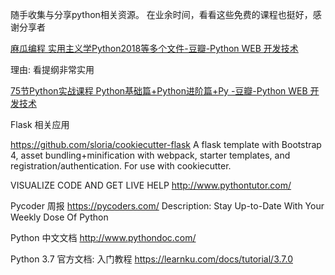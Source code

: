 
随手收集与分享python相关资源。
在业余时间，看看这些免费的课程也挺好，感谢分享者


[麻瓜编程 实用主义学Python2018等多个文件-豆瓣-Python WEB 开发技术](https://www.douban.com/group/topic/129425631/)

理由: 看提纲非常实用

[75节Python实战课程 Python基础篇+Python进阶篇+Py -豆瓣-Python WEB 开发技术](https://www.douban.com/group/topic/128008916/)


Flask 相关应用



https://github.com/sloria/cookiecutter-flask
A flask template with Bootstrap 4, asset bundling+minification with webpack, starter templates, and registration/authentication. For use with cookiecutter.



VISUALIZE CODE AND GET LIVE HELP
http://www.pythontutor.com/



Pycoder 周报
https://pycoders.com/
Description: Stay Up-to-Date With Your Weekly Dose Of Python



Python 中文文档
http://www.pythondoc.com/



Python 3.7 官方文档: 入门教程
https://learnku.com/docs/tutorial/3.7.0

